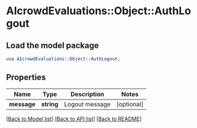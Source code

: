 # AIcrowdEvaluations::Object::AuthLogout

## Load the model package
```perl
use AIcrowdEvaluations::Object::AuthLogout;
```

## Properties
Name | Type | Description | Notes
------------ | ------------- | ------------- | -------------
**message** | **string** | Logout message | [optional] 

[[Back to Model list]](../README.md#documentation-for-models) [[Back to API list]](../README.md#documentation-for-api-endpoints) [[Back to README]](../README.md)


